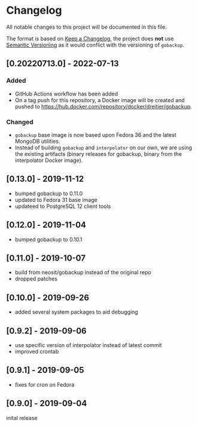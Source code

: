 # Changelog
All notable changes to this project will be documented in this file.

The format is based on [Keep a Changelog](https://keepachangelog.com/en/1.0.0/),
the project does __not__ use [Semantic Versioning](https://semver.org/spec/v2.0.0.html) as it would conflict with the versioning of `gobackup`.

## [0.20220713.0] - 2022-07-13
### Added
- GitHub Actions workflow has been added
- On a tag push for this repository, a Docker image will be created and pushed to https://hub.docker.com/repository/docker/dreitier/gobackup.

### Changed
- `gobackup` base image is now based upon Fedora 36 and the latest MongoDB utilities.
- Instead of building `gobackup` and `interpolator` on our own, we are using the existing artifacts (binary releases for gobackup, binary from the interpolator Docker image).

## [0.13.0] - 2019-11-12
- bumped gobackup to 0.11.0
- updated to Fedora 31 base image
- updateed to PostgreSQL 12 client tools

## [0.12.0] - 2019-11-04
- bumped gobackup to 0.10.1

## [0.11.0] - 2019-10-07
- build from neosit/gobackup instead of the original repo
- dropped patches

## [0.10.0] - 2019-09-26
- added several system packages to aid debugging

## [0.9.2] - 2019-09-06
- use specific version of interpolator instead of latest commit
- improved crontab

## [0.9.1] - 2019-09-05
- fixes for cron on Fedora

## [0.9.0] - 2019-09-04
inital release